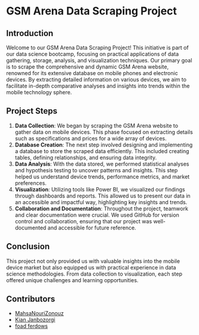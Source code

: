 # GSM Arena Data Scraping Project

## Introduction

Welcome to our GSM Arena Data Scraping Project! This initiative is part of our data science bootcamp, focusing on practical applications of data gathering, storage, analysis, and visualization techniques. Our primary goal is to scrape the comprehensive and dynamic GSM Arena website, renowned for its extensive database on mobile phones and electronic devices. By extracting detailed information on various devices, we aim to facilitate in-depth comparative analyses and insights into trends within the mobile technology sphere.


## Project Steps

1. **Data Collection**: We began by scraping the GSM Arena website to gather data on mobile devices. This phase focused on extracting details such as specifications and prices for a wide array of devices.
2. **Database Creation**: The next step involved designing and implementing a database to store the scraped data efficiently. This included creating tables, defining relationships, and ensuring data integrity.
3. **Data Analysis**: With the data stored, we performed statistical analyses and hypothesis testing to uncover patterns and insights. This step helped us understand device trends, performance metrics, and market preferences.
4. **Visualization**: Utilizing tools like Power BI, we visualized our findings through dashboards and reports. This allowed us to present our data in an accessible and impactful way, highlighting key insights and trends.
5. **Collaboration and Documentation**: Throughout the project, teamwork and clear documentation were crucial. We used GitHub for version control and collaboration, ensuring that our project was well-documented and accessible for future reference.

## Conclusion

This project not only provided us with valuable insights into the mobile device market but also equipped us with practical experience in data science methodologies. From data collection to visualization, each step offered unique challenges and learning opportunities.

## Contributors

- [MahsaNouriZonouz](https://github.com/MahsaNouriZonouz)
- [Kian Janbozorgi](https://github.com/KianJanbozorgi)
- [foad ferdows](https://github.com/foadferdows) 
